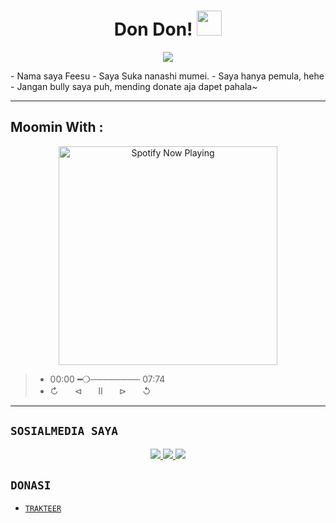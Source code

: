 <script>
  function displayTime(){
      var clientTime=new Date();
      var time=new Date(clientTime.getTime());
      var sh=time.getHours().toString();
      var sm=time.getMinutes().toString();
      var ss=time.getSeconds().toString();
    document.getElementById("jam").innerHTML=(sh.length==1?"0"+sh:sh)+":"+(sm.length==1?"0"+sm:sm)+":"+(ss.length==1?"0"+ss:ss);
    document.getElementById("jaminput").value = (sh.length==1?"0"+sh:sh)+":"+(sm.length==1?"0"+sm:sm)+":"+(ss.length==1?"0"+ss:ss);
</script>


<h1 align="center">Don Don! <img src="https://user-images.githubusercontent.com/1303154/88677602-1635ba80-d120-11ea-84d8-d263ba5fc3c0.gif" width="40px" alt=""><br></h1>
<p align="center">
<img src="https://media.tenor.com/rZ1QePZ8NvAAAAAd/mumei-hololive.gif" />
</p>

<p align="center">
<p id="jam"></p>
-  Nama saya Feesu
-  Saya Suka nanashi mumei.
-  Saya hanya pemula, hehe
-  Jangan bully saya puh, mending donate aja dapet pahala~

</p>

------

## Moomin With :
<p align="center">
  <a href="https://open.spotify.com/track/3zb8psAdbFqInvEoxUWHCB?si=c6Dl_52sQ_68EuqcThbkgg" target="_blank"><img src="https://now-playing-on-spotify.vercel.app/api/spotify" alt="Spotify Now Playing" width="350"/></a></p>

> * 00:00​ ━❍──────── 07:74
> * ↻ㅤㅤ⊲ㅤㅤⅡㅤㅤ⊳ㅤㅤ↺ㅤ

------

## ```SOSIALMEDIA SAYA```
<p align="center">
<a href="https://www.instagram.com/faizputra_m"><img src="https://img.shields.io/badge/Instagram-E4405F?style=for-the-badge&logo=instagram&logoColor=white"/>
<a href="https://www.youtube.com/@fainshe"><img src="https://img.shields.io/badge/YouTube-c4302b?style=for-the-badge&logo=youtube&logoColor=white"/>
<a href="https://wa.me/6285793887010"><img src="https://img.shields.io/badge/WhatsApp-25D366?style=for-the-badge&logo=whatsapp&logoColor=white" /></a>
</p>

## ```DONASI```

- [`TRAKTEER`](https://trakteer.id/feesu)

